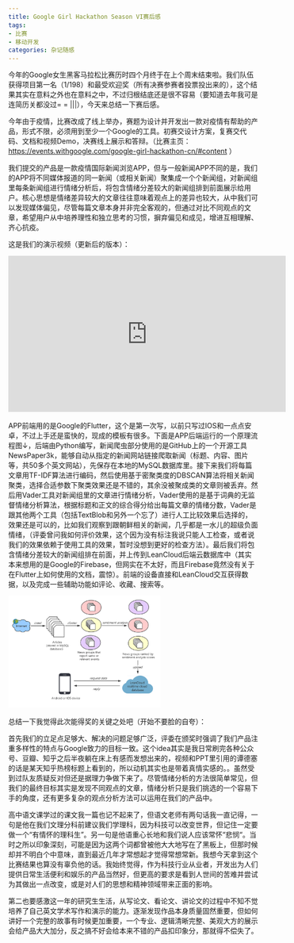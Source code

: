 ```yaml
---
title: Google Girl Hackathon Season VI赛后感
tags:
- 比赛
- 移动开发
categories: 杂记随感
---
```


今年的Google女生黑客马拉松比赛历时四个月终于在上个周末结束啦。我们队伍获得项目第一名（1/198）和最受欢迎奖（所有决赛参赛者投票投出来的），这个结果其实在意料之外也在意料之中，不过归根结底还是很不容易（要知道去年我可是连简历关都没过= = |||），今天来总结一下赛后感。<!--more-->

今年由于疫情，比赛改成了线上举办，赛题为设计并开发出一款对疫情有帮助的产品，形式不限，必须用到至少一个Google的工具。初赛交设计方案，复赛交代码、文档和视频Demo，决赛线上展示和答辩。（比赛主页：https://events.withgoogle.com/google-girl-hackathon-cn/#content ）

我们提交的产品是一款疫情国际新闻浏览APP，但与一般新闻APP不同的是，我们的APP将不同媒体报道的同一新闻（或相关新闻）聚集成一个个新闻组，对新闻组里每条新闻组进行情绪分析后，将包含情绪分差较大的新闻组排到前面展示给用户。核心思想是情绪差异较大的文章往往意味着观点上的差异也较大，从中我们可以发现媒体偏见，尽管每篇文章本身并非完全客观的，但通过对比不同观点的文章，希望用户从中培养理性和独立思考的习惯，摒弃偏见和成见，增进互相理解、齐心抗疫。

这是我们的演示视频（更新后的版本）：

<iframe width="560" height="315" src="https://www.youtube.com/embed/8401Arz0FHs" frameborder="0" allow="accelerometer; autoplay; encrypted-media; gyroscope; picture-in-picture" allowfullscreen></iframe>

APP前端用的是Google的Flutter，这个是第一次写，以前只写过IOS和一点点安卓，不过上手还是蛮快的，现成的模板有很多。下面是APP后端运行的一个原理流程图↓，后端由Python编写，新闻爬虫部分使用的是GitHub上的一个开源工具NewsPaper3k，能够自动从指定的新闻网站链接爬取新闻（标题、内容、图片等，共50多个英文网站），先保存在本地的MySQL数据库里。接下来我们将每篇文章用TF-IDF算法进行编码，然后使用基于密聚类度的DBSCAN算法将相关新闻聚类，选择合适参数下聚类效果还是不错的，其余没被聚成类的文章则被丢弃。然后用Vader工具对新闻组里的文章进行情绪分析，Vader使用的是基于词典的无监督情绪分析算法，根据标题和正文的综合得分给出每篇文章的情绪分数，Vader是跟其他两个工具（包括TextBlob和另外一个忘了）进行人工比较效果后选择的，效果还是可以的，比如我们观察到跟朝鲜相关的新闻，几乎都是一水儿的超级负面情绪，（评委曾问我如何评价效果，这个因为没有标注我说只能人工检查，或者说我们的效果依赖于使用工具的效果，暂时没想到更好的检查方法）。最后我们将包含情绪分差较大的新闻组排在前面，并上传到LeanCloud后端云数据库中（其实本来想用的是Google的Firebase，但网实在不太好，而且Firebase竟然没有关于在Flutter上如何使用的文档，震惊）。前端的设备直接和LeanCloud交互获得数据，以及完成一些辅助功能如评论、收藏、搜索等。

<img src="Google-Girl-Hackathon/overview.png" alt="overview" style="zoom:30%;" />



总结一下我觉得此次能得奖的关键之处吧（开始不要脸的自夸）：

首先我们的立足点足够大、解决的问题足够广泛，评委在颁奖时强调了我们产品注重多样性的特点与Google致力的目标一致。这个idea其实是我日常刷完各种公众号、豆瓣、知乎之后半夜躺在床上有感而发想出来的，视频和PPT里引用的谭德塞的话是某天知乎热榜标题上看到的，所以动机其实也是带着真情实感的。。虽然受到过队友质疑反对但还是据理力争做下来了。尽管情绪分析的方法很简单常见，但我们的最终目标其实是发现不同观点的文章，情绪分析只是我们挑选的一个容易下手的角度，还有更多复杂的观点分析方法可以运用在我们的产品中。

高中语文课学过的课文我一篇也记不起来了，但语文老师有两句话我一直记得，一句是他在我们文理分科前建议我们学理科，因为科技可以改变世界，但记住一定要做一个“有情怀的理科生”。另一句是他语重心长地和我们说人应该常怀“悲悯“。当时之所以印象深刻，可能是因为这两个词都曾被他大大地写在了黑板上，但那时候却并不明白个中意味，直到最近几年才常想起才觉得常想常新。我想今天拿到这个比赛结果也算没有辜负他的话。我始终觉得，作为科技行业从业者，开发出为人们提供日常生活便利和娱乐的产品当然好，但更高的要求是看到人世间的苦难并尝试为其做出一点改变，或是对人们的思想和精神领域带来正面的影响。

第二也要感激这一年的研究生生活，从写论文、看论文、讲论文的过程中不知不觉培养了自己英文学术写作和演示的能力。逐渐发现作品本身质量固然重要，但如何讲好一个完整的故事有时候更加重要，一个专业、逻辑清晰完整、美观大方的展示会给产品大大加分，反之搞不好会给本来不错的产品扣印象分，那就得不偿失了。

